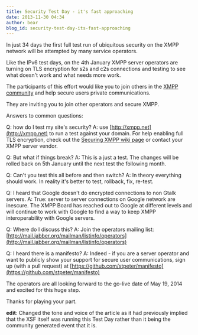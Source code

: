 ```yaml
---
title: Security Test Day - it's fast approaching
date: 2013-11-30 04:34
author: bear
blog_id: security-test-day-its-fast-approaching
---
```


In just 34 days the first full test run of ubiquitous security on the XMPP network will be attempted by many service operators.

Like the IPv6 test days, on the 4th January XMPP server operators are turning on TLS encryption for s2s and c2s connections and testing to see what doesn't work and what needs more work.

The participants of this effort would like you to join others in the [XMPP community](http://xmpp.org) and help secure users private communications.

They are inviting you to join other operators and secure XMPP.

Answers to common questions:

Q: how do I test my site's security?   A: use [http://xmpp.net](http://xmpp.net) to run a test against your domain. For help enabling full TLS encryption, check out the [Securing XMPP wiki page](http://wiki.xmpp.org/web/Securing_XMPP) or contact your XMPP server vendor.

Q: But what if things break?   A: This is a just a test. The changes will be rolled back on 5th January until the next test the following month.

Q: Can't you test this all before and then switch?   A: In theory everything should work. In reality it's better to test, rollback, fix, re-test.

Q: I heard that Google doesn't do encrypted connections to non Gtalk servers.   A: True: server to server connections on Google network are inescure. The XMPP Board has reached out to Google at different levels and will continue to work with Google to find a way to keep XMPP interoperability with Google servers.

Q: Where do I discuss this?   A: Join the operators mailing list: [http://mail.jabber.org/mailman/listinfo/operators](http://mail.jabber.org/mailman/listinfo/operators)

Q: I heard there is a manifesto?   A: Indeed - if you are a server operator and want to publicly show your support for secure user communications, sign up (with a pull request) at [https://github.com/stpeter/manifesto](https://github.com/stpeter/manifesto)

The operators are all looking forward to the go-live date of May 19, 2014 and excited for this huge step.

Thanks for playing your part.

**edit**: Changed the tone and voice of the article as it had previously implied that the XSF itself was running this Test Day rather than it being the community generated event that it is.
